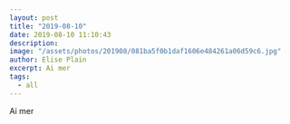 ```yaml
---
layout: post
title: "2019-08-10"
date: 2019-08-10 11:10:43
description: 
image: "/assets/photos/201908/081ba5f0b1daf1606e484261a06d59c6.jpg"
author: Elise Plain
excerpt: Ai mer
tags: 
  - all
---
```


Ai mer
<p></p>

